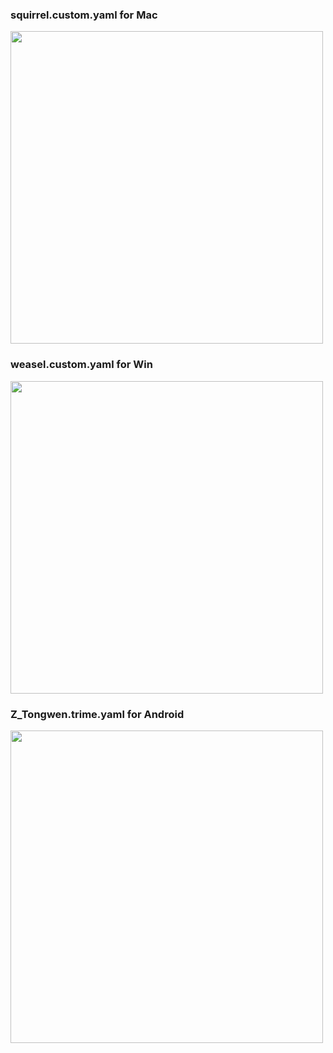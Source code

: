 ### squirrel.custom.yaml for Mac
<div align=left><img src="https://s2.loli.net/2022/02/06/cCFKEp52joL3YUh.png" width="500">

### weasel.custom.yaml for Win
<div align=left><img src="https://s2.loli.net/2022/02/06/6QpsvDTnLWuVSez.png" width="500">

### Z_Tongwen.trime.yaml for Android
<div align=left><img src="https://s2.loli.net/2022/02/06/moLfHh26uAaswjg.png" width="500">
